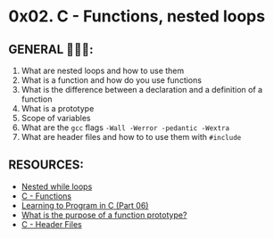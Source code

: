 # 0x02. C - Functions, nested loops

## GENERAL :open_book::open_book::open_book::

 <ol>
	<li>What are nested loops and how to use them</li>
	<li>What is a function and how do you use functions</li>
	<li>What is the difference between a declaration and a definition of a function</li>
	<li>What is a prototype</li>
	<li>Scope of variables</li>
	<li>What are the <code>gcc</code> flags <code>-Wall -Werror -pedantic -Wextra</code></li>
	<li>What are header files and how to to use them with <code>#include</code></li>
</ol>

## RESOURCES:
* [Nested while loops](https://www.youtube.com/watch?v=Z3iGeQ1gIss)
* [C - Functions](https://www.tutorialspoint.com/cprogramming/c_functions.htm)
* [Learning to Program in C (Part 06)](https://www.youtube.com/watch?v=qMlnFwYdqIw)
* [What is the purpose of a function prototype?](https://www.geeksforgeeks.org/what-is-the-purpose-of-a-function-prototype/)
* [C - Header Files](https://www.tutorialspoint.com/cprogramming/c_header_files.htm)
